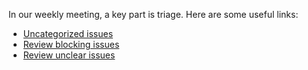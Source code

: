 In our weekly meeting, a key part is triage. Here are some useful links:

- [Uncategorized issues](https://github.com/rust-lang/rust/issues?utf8=%E2%9C%93&q=is%3Aopen+is%3Aissue+label%3AA-async-await+-label%3AAsyncAwait-Blocking+-label%3AAsyncAwait-Deferred++-label%3AAsyncAwait-Unclear)
- [Review blocking issues](https://github.com/rust-lang/rust/issues?utf8=%E2%9C%93&q=is%3Aopen+is%3Aissue+label%3AA-async-await+label%3AAsyncAwait-Blocking+)
- [Review unclear issues](https://github.com/rust-lang/rust/issues?utf8=%E2%9C%93&q=is%3Aopen+is%3Aissue+label%3AA-async-await+label%3AAsyncAwait-Unclear+)

